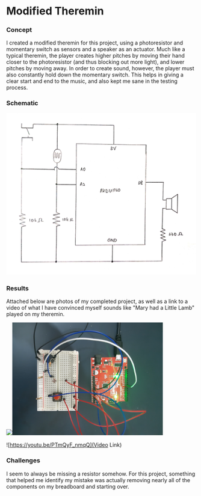# Modified Theremin

### Concept

I created a modified theremin for this project, using a photoresistor and momentary switch as sensors and a speaker as an actuator. Much like a typical theremin, the player creates higher pitches by moving their hand closer to the photoresistor (and thus blocking out more light), and lower pitches by moving away. In order to create sound, however, the player must also constantly hold down the momentary switch. This helps in giving a clear start and end to the music, and also kept me sane in the testing process.

### Schematic

<img src="17JuneSchematic[1].jpg" width=1000>

### Results

Attached below are photos of my completed project, as well as a link to a video of what I have convinced myself sounds like "Mary had a Little Lamb" played on my theremin.

<img src="20200616_230548[1].jpg.jpg" width=400><img src="20200616_230601[1].jpg" width=400>

![https://youtu.be/PTmQyF_nmqQ](Video Link)

### Challenges

I seem to always be missing a resistor somehow. For this project, something that helped me identify my mistake was actually removing nearly all of the components on my breadboard and starting over.
